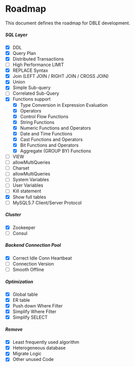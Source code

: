 # Roadmap

This document defines the roadmap for DBLE development.
##### __SQL Layer__  
- [x] DDL
- [x] Query Plan
- [x] Distributed Transactions
- [ ] High Performance LIMIT
- [x] REPLACE Syntax
- [x] Join (LEFT JOIN / RIGHT JOIN / CROSS JOIN)
- [x] Union
- [x] Simple Sub-query
- [ ] Correlated Sub-Query 
- [x] Functions support 
	- [x] Type Conversion in Expression Evaluation
	- [x] Operators
	- [x] Control Flow Functions
	- [x] String Functions     
	- [x] Numeric Functions and Operators     
	- [x] Date and Time Functions
	- [x] Cast Functions and Operators
	- [x] Bit Functions and Operators  
	- [x] Aggregate (GROUP BY) Functions  
- [ ] VIEW
- [ ] allowMultiQueries
- [ ] Charset
- [ ] allowMultiQueries 
- [ ] System Variables 
- [ ] User Variables
- [ ] Kill statement
- [x] Show full tables
- [ ] MySQL5.7 Client/Server Protocol 

##### __Cluster__  
- [x] Zookeeper
- [ ] Consul

##### __Backend Connection Pool__ 
- [x] Correct Idle Conn Heartbeat
- [ ] Connection Version
- [ ] Smooth Offline

##### __Optimization__ 
- [x] Global table
- [x] ER table
- [x] Push down Where Filter 
- [x] Simplify Where Filter 
- [x] Simplify SELECT

##### __Remove__ 
- [x] Least frequently used algorithm
- [x] Heterogeneous database
- [x] Migrate Logic
- [x] Other unused Code